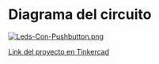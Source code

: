 # Diagrama del circuito

[![Leds-Con-Pushbutton.png](https://i.postimg.cc/mDBLhxBP/Leds-Con-Pushbutton.png)](https://postimg.cc/nsSbwPsx)

[Link del proyecto en Tinkercad](https://www.tinkercad.com/things/6hg97sdxvfH-semafaro-para-peatones-y-carros)